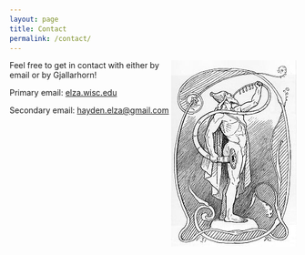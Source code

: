 ```yaml
---
layout: page
title: Contact
permalink: /contact/
---
```


<a href="http://en.wikipedia.org/wiki/Gjallarhorn"><img id="contact-img" src="/assets/img/gjallarhorn.jpg" class="img" alt="Gjallarhorn" align="middle" style="float: right;"></a>

Feel free to get in contact with either by email or by Gjallarhorn!

Primary email: [elza.wisc.edu](mailto:elza.wisc.edu)

Secondary email: [hayden.elza@gmail.com](mailto:hayden.elza@gmail.com)